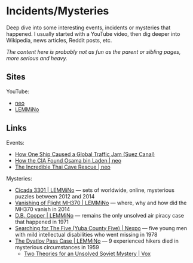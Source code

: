 # Incidents/Mysteries

Deep dive into some interesting events, incidents or mysteries that happened. I
usually started with a YouTube video, then dig deeper into Wikipedia, news
articles, Reddit posts, etc.

_The content here is probably not as fun as the parent or sibling pages, more
serious and heavy._

## Sites

YouTube:

- [neo](https://www.youtube.com/@neoexplains/videos)
- [LEMMiNo](https://www.youtube.com/@LEMMiNO/videos)

## Links

Events:

- [How One Ship Caused a Global Traffic Jam (Suez Canal)](https://youtu.be/8RxmRw1kCrc)
- [How the CIA Found Osama bin Laden | neo](https://youtu.be/WrX2QVJ2c3Q)
- [The Incredible Thai Cave Rescue | neo](https://youtu.be/-mzqQ_vNiKg)

Mysteries:

- [Cicada 3301 | LEMMiNo](https://youtu.be/I2O7blSSzpI) — sets of worldwide,
  online, mysterious puzzles between 2012 and 2014
- [Vanishing of Flight MH370 | LEMMiNo](https://youtu.be/kd2KEHvK-q8) — where,
  why and how did the MH370 vanish in 2014
- [D.B. Cooper | LEMMiNo](https://youtu.be/CbUjuwhQPKs) — remains the only
  unsolved air piracy case that happened in 1971
- [Searching for The Five (Yuba County Five) | Nexpo](https://youtu.be/hCsPV0eiqxg)
  — five young men with mild intellectual disabilities who went missing in 1978
- [The Dyatlov Pass Case | LEMMiNo](https://youtu.be/Y8RigxxiilI) — 9
  experienced hikers died in mysterious circumstances in 1959
  - [Two Theories for an Unsolved Soviet Mystery | Vox](https://youtu.be/43BDpdMq_Ag)
